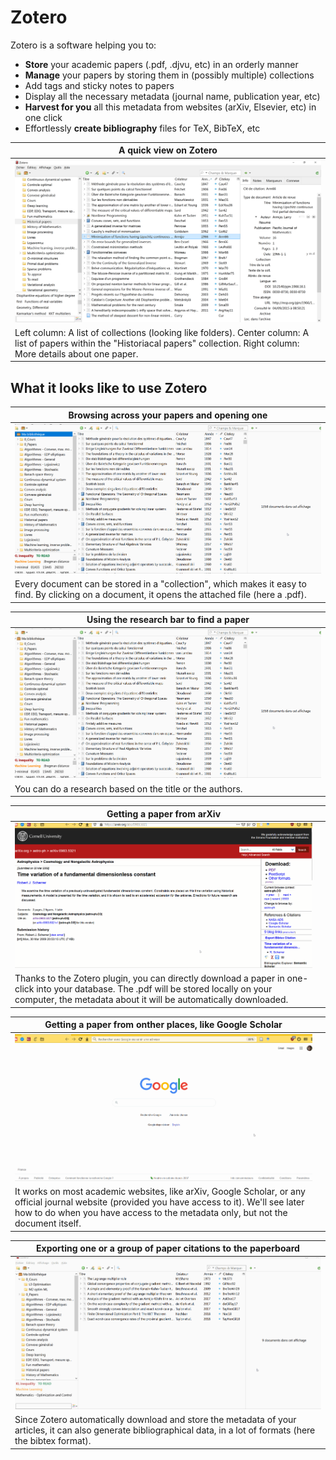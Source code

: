 # Zotero

Zotero is a software helping you to:

- **Store** your academic papers (.pdf, .djvu, etc) in an orderly manner
- **Manage** your papers by storing them in (possibly multiple) collections
- Add tags and sticky notes to papers
- Display all the necessary metadata (journal name, publication year, etc)
- **Harvest for you** all this metadata from websites (arXiv, Elsevier, etc) in one click
- Effortlessly **create bibliography** files for TeX, BibTeX, etc

| A quick view on Zotero |
| --- |
| ![](images/z_general.png) |
| Left column: A list of collections (looking like folders). Center column: A list of papers within the "Historiacal papers" collection. Right column: More details about one paper. |

## What it looks like to use Zotero

| Browsing across your papers and opening one |
| --- |
| ![](images/z_browsing.gif) |
| Every document can be stored in a "collection", which makes it easy to find. By clicking on a document, it opens the attached file (here a .pdf).  |


| Using the research bar to find a paper |
| --- | 
| ![](images/z_research.gif) |
| You can do a research based on the title or the authors.  |


| Getting a paper from arXiv |  |
| --- | --- |
| ![](images/z_arxiv.gif)  |
| Thanks to the Zotero plugin, you can directly download a paper in one-click into your database. The .pdf will be stored locally on your computer, the metadata about it will be automatically downloaded. | 


| Getting a paper from onther places, like Google Scholar |  |
| --- | --- |
|  ![](images/z_gscholar.gif) |
|  It works on most academic websites, like arXiv, Google Scholar, or any official journal website (provided you have access to it). We'll see later how to do when you have access to the metadata only, but not the document itself. |

| Exporting one or a group of paper citations to the paperboard |
| --- |
| ![](images/z_copypaste.gif) |
| Since Zotero automatically download and store the metadata of your articles, it can also generate bibliographical data, in a lot of formats (here the bibtex format). |






